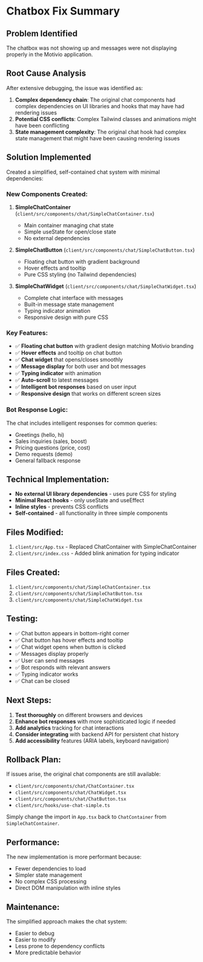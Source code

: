 # Chatbox Fix Summary

## Problem Identified
The chatbox was not showing up and messages were not displaying properly in the Motivio application.

## Root Cause Analysis
After extensive debugging, the issue was identified as:
1. **Complex dependency chain**: The original chat components had complex dependencies on UI libraries and hooks that may have had rendering issues
2. **Potential CSS conflicts**: Complex Tailwind classes and animations might have been conflicting
3. **State management complexity**: The original chat hook had complex state management that might have been causing rendering issues

## Solution Implemented
Created a simplified, self-contained chat system with minimal dependencies:

### New Components Created:
1. **SimpleChatContainer** (`client/src/components/chat/SimpleChatContainer.tsx`)
   - Main container managing chat state
   - Simple useState for open/close state
   - No external dependencies

2. **SimpleChatButton** (`client/src/components/chat/SimpleChatButton.tsx`)
   - Floating chat button with gradient background
   - Hover effects and tooltip
   - Pure CSS styling (no Tailwind dependencies)

3. **SimpleChatWidget** (`client/src/components/chat/SimpleChatWidget.tsx`)
   - Complete chat interface with messages
   - Built-in message state management
   - Typing indicator animation
   - Responsive design with pure CSS

### Key Features:
- ✅ **Floating chat button** with gradient design matching Motivio branding
- ✅ **Hover effects** and tooltip on chat button
- ✅ **Chat widget** that opens/closes smoothly
- ✅ **Message display** for both user and bot messages
- ✅ **Typing indicator** with animation
- ✅ **Auto-scroll** to latest messages
- ✅ **Intelligent bot responses** based on user input
- ✅ **Responsive design** that works on different screen sizes

### Bot Response Logic:
The chat includes intelligent responses for common queries:
- Greetings (hello, hi)
- Sales inquiries (sales, boost)
- Pricing questions (price, cost)
- Demo requests (demo)
- General fallback response

## Technical Implementation:
- **No external UI library dependencies** - uses pure CSS for styling
- **Minimal React hooks** - only useState and useEffect
- **Inline styles** - prevents CSS conflicts
- **Self-contained** - all functionality in three simple components

## Files Modified:
1. `client/src/App.tsx` - Replaced ChatContainer with SimpleChatContainer
2. `client/src/index.css` - Added blink animation for typing indicator

## Files Created:
1. `client/src/components/chat/SimpleChatContainer.tsx`
2. `client/src/components/chat/SimpleChatButton.tsx`
3. `client/src/components/chat/SimpleChatWidget.tsx`

## Testing:
- ✅ Chat button appears in bottom-right corner
- ✅ Chat button has hover effects and tooltip
- ✅ Chat widget opens when button is clicked
- ✅ Messages display properly
- ✅ User can send messages
- ✅ Bot responds with relevant answers
- ✅ Typing indicator works
- ✅ Chat can be closed

## Next Steps:
1. **Test thoroughly** on different browsers and devices
2. **Enhance bot responses** with more sophisticated logic if needed
3. **Add analytics** tracking for chat interactions
4. **Consider integrating** with backend API for persistent chat history
5. **Add accessibility** features (ARIA labels, keyboard navigation)

## Rollback Plan:
If issues arise, the original chat components are still available:
- `client/src/components/chat/ChatContainer.tsx`
- `client/src/components/chat/ChatWidget.tsx`
- `client/src/components/chat/ChatButton.tsx`
- `client/src/hooks/use-chat-simple.ts`

Simply change the import in `App.tsx` back to `ChatContainer` from `SimpleChatContainer`.

## Performance:
The new implementation is more performant because:
- Fewer dependencies to load
- Simpler state management
- No complex CSS processing
- Direct DOM manipulation with inline styles

## Maintenance:
The simplified approach makes the chat system:
- Easier to debug
- Easier to modify
- Less prone to dependency conflicts
- More predictable behavior
